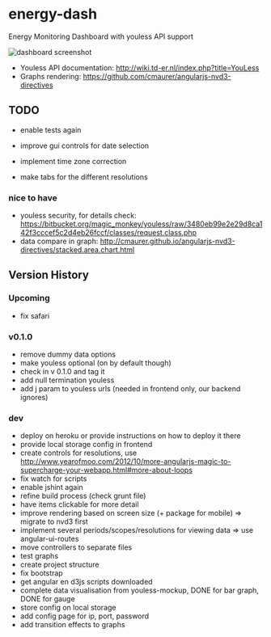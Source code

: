 energy-dash
===========

Energy Monitoring Dashboard with youless API support

![dashboard screenshot](https://dl.dropboxusercontent.com/u/30939008/remo/Screen%20Shot%202014-04-13%20at%2023.46.00.png)

* Youless API documentation: http://wiki.td-er.nl/index.php?title=YouLess
* Graphs rendering: https://github.com/cmaurer/angularjs-nvd3-directives


## TODO

* enable tests again
* improve gui controls for date selection
* implement time zone correction

* make tabs for the different resolutions

### nice to have

* youless security, for details check: https://bitbucket.org/magic_monkey/youless/raw/3480eb99e2e29d8ca142f3cccef5c2d4eb26fccf/classes/request.class.php
* data compare in graph: http://cmaurer.github.io/angularjs-nvd3-directives/stacked.area.chart.html

## Version History

### Upcoming

* fix safari

### v0.1.0

* remove dummy data options
* make youless optional (on by default though)
* check in v 0.1.0 and tag it
* add null termination youless
* add j param to youless urls (needed in frontend only, our backend ignores)

### dev

* deploy on heroku or provide instructions on how to deploy it there
* provide local storage config in frontend
* create controls for resolutions, use http://www.yearofmoo.com/2012/10/more-angularjs-magic-to-supercharge-your-webapp.html#more-about-loops
* fix watch for scripts
* enable jshint again
* refine build process (check grunt file)
* have items clickable for more detail
* improve rendering based on screen size (+ package for mobile) => migrate to nvd3 first
* implement several periods/scopes/resolutions for viewing data => use angular-ui-routes
* move controllers to separate files
* test graphs
* create project structure
* fix bootstrap
* get angular en d3js scripts downloaded
* complete data visualisation from youless-mockup, DONE for bar graph, DONE for gauge
* store config on local storage
* add config page for ip, port, password
* add transition effects to graphs
